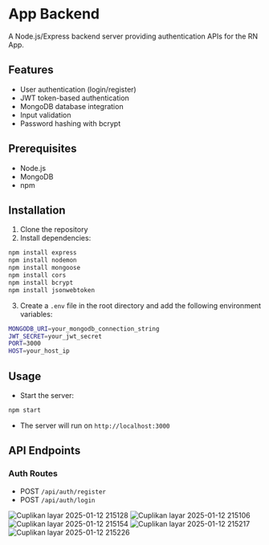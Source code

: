 # App Backend

A Node.js/Express backend server providing authentication APIs for the RN App.

## Features

- User authentication (login/register)
- JWT token-based authentication
- MongoDB database integration
- Input validation
- Password hashing with bcrypt

## Prerequisites

- Node.js
- MongoDB
- npm

## Installation

1. Clone the repository
2. Install dependencies:
```sh
npm install express
npm install nodemon
npm install mongoose
npm install cors
npm install bcrypt
npm install jsonwebtoken
```
3. Create a `.env` file in the root directory and add the following environment variables:
```sh
MONGODB_URI=your_mongodb_connection_string
JWT_SECRET=your_jwt_secret
PORT=3000
HOST=your_host_ip
```

## Usage
- Start the server:
```sh
npm start
```
- The server will run on `http://localhost:3000`

## API Endpoints

### Auth Routes


- POST `/api/auth/register`
- POST `/api/auth/login`

![Cuplikan layar 2025-01-12 215128](https://github.com/user-attachments/assets/b2581b90-0a68-4871-af58-84fce2f0a0ef)
![Cuplikan layar 2025-01-12 215106](https://github.com/user-attachments/assets/44773923-ed3a-4a2f-9f3f-c09ea02fa775)
![Cuplikan layar 2025-01-12 215154](https://github.com/user-attachments/assets/e01a4eee-0362-440f-8831-74029c5ff19f)
![Cuplikan layar 2025-01-12 215217](https://github.com/user-attachments/assets/35dad6e6-dda8-41cb-9528-158be8c4b5b2)
![Cuplikan layar 2025-01-12 215226](https://github.com/user-attachments/assets/bf584ff0-fec6-436d-8bcf-6aed5f8fcc65)

